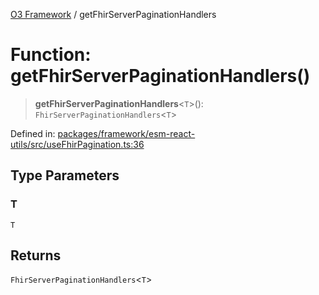 [O3 Framework](../API.md) / getFhirServerPaginationHandlers

# Function: getFhirServerPaginationHandlers()

> **getFhirServerPaginationHandlers**\<`T`\>(): `FhirServerPaginationHandlers`\<`T`\>

Defined in: [packages/framework/esm-react-utils/src/useFhirPagination.ts:36](https://github.com/openmrs/openmrs-esm-core/blob/18d2874f03a33a6ab8295af0e87ac97fdd150718/packages/framework/esm-react-utils/src/useFhirPagination.ts#L36)

## Type Parameters

### T

`T`

## Returns

`FhirServerPaginationHandlers`\<`T`\>
